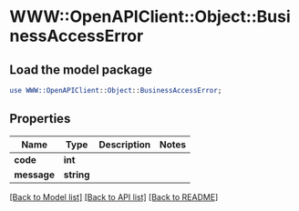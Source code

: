 # WWW::OpenAPIClient::Object::BusinessAccessError

## Load the model package
```perl
use WWW::OpenAPIClient::Object::BusinessAccessError;
```

## Properties
Name | Type | Description | Notes
------------ | ------------- | ------------- | -------------
**code** | **int** |  | 
**message** | **string** |  | 

[[Back to Model list]](../README.md#documentation-for-models) [[Back to API list]](../README.md#documentation-for-api-endpoints) [[Back to README]](../README.md)


